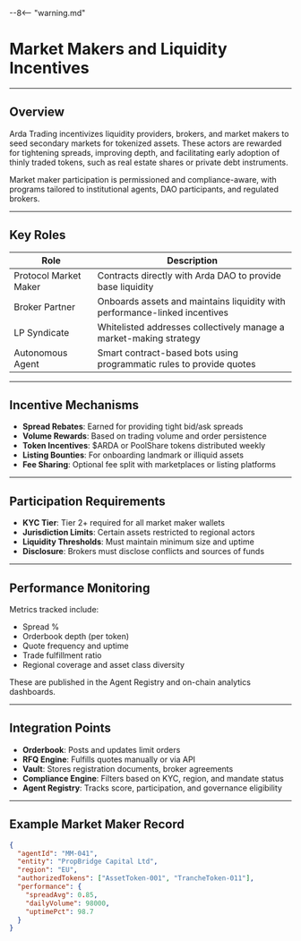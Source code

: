 --8<-- "warning.md"

# Market Makers and Liquidity Incentives

---

## Overview

Arda Trading incentivizes liquidity providers, brokers, and market makers to seed secondary markets for tokenized assets. These actors are rewarded for tightening spreads, improving depth, and facilitating early adoption of thinly traded tokens, such as real estate shares or private debt instruments.

Market maker participation is permissioned and compliance-aware, with programs tailored to institutional agents, DAO participants, and regulated brokers.

---

## Key Roles

| Role | Description |
|------|-------------|
| Protocol Market Maker | Contracts directly with Arda DAO to provide base liquidity |
| Broker Partner | Onboards assets and maintains liquidity with performance-linked incentives |
| LP Syndicate | Whitelisted addresses collectively manage a market-making strategy |
| Autonomous Agent | Smart contract-based bots using programmatic rules to provide quotes |

---

## Incentive Mechanisms

- **Spread Rebates**: Earned for providing tight bid/ask spreads
- **Volume Rewards**: Based on trading volume and order persistence
- **Token Incentives**: $ARDA or PoolShare tokens distributed weekly
- **Listing Bounties**: For onboarding landmark or illiquid assets
- **Fee Sharing**: Optional fee split with marketplaces or listing platforms

---

## Participation Requirements

- **KYC Tier**: Tier 2+ required for all market maker wallets
- **Jurisdiction Limits**: Certain assets restricted to regional actors
- **Liquidity Thresholds**: Must maintain minimum size and uptime
- **Disclosure**: Brokers must disclose conflicts and sources of funds

---

## Performance Monitoring

Metrics tracked include:

- Spread %
- Orderbook depth (per token)
- Quote frequency and uptime
- Trade fulfillment ratio
- Regional coverage and asset class diversity

These are published in the Agent Registry and on-chain analytics dashboards.

---

## Integration Points

- **Orderbook**: Posts and updates limit orders
- **RFQ Engine**: Fulfills quotes manually or via API
- **Vault**: Stores registration documents, broker agreements
- **Compliance Engine**: Filters based on KYC, region, and mandate status
- **Agent Registry**: Tracks score, participation, and governance eligibility

---

## Example Market Maker Record

```json
{
  "agentId": "MM-041",
  "entity": "PropBridge Capital Ltd",
  "region": "EU",
  "authorizedTokens": ["AssetToken-001", "TrancheToken-011"],
  "performance": {
    "spreadAvg": 0.85,
    "dailyVolume": 98000,
    "uptimePct": 98.7
  }
}
```
